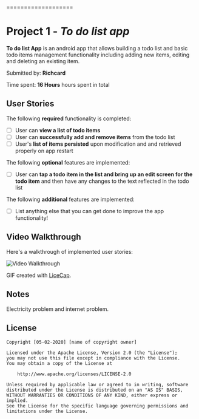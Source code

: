 
===================
# Project 1 - *To do list app*


**To do list App** is an android app that allows building a todo list and basic todo items management functionality including adding new items, editing and deleting an existing item.

Submitted by: **Richcard**

Time spent: **16 Hours** hours spent in total

## User Stories

The following **required** functionality is completed:

* [ ] User can **view a list of todo items**
* [ ] User can **successfully add and remove items** from the todo list
* [ ] User's **list of items persisted** upon modification and and retrieved properly on app restart

The following **optional** features are implemented:

* [ ] User can **tap a todo item in the list and bring up an edit screen for the todo item** and then have any changes to the text reflected in the todo list

The following **additional** features are implemented:

* [ ] List anything else that you can get done to improve the app functionality!

## Video Walkthrough

Here's a walkthrough of implemented user stories:

<img src='https://imgur.com/24GSuqV' title='Video To do list app' width='' alt='Video Walkthrough' />

GIF created with [LiceCap](http://www.cockos.com/licecap/).

## Notes

Electricity problem and internet problem.

## License

    Copyright [05-02-2020] [name of copyright owner]

    Licensed under the Apache License, Version 2.0 (the "License");
    you may not use this file except in compliance with the License.
    You may obtain a copy of the License at

        http://www.apache.org/licenses/LICENSE-2.0

    Unless required by applicable law or agreed to in writing, software
    distributed under the License is distributed on an "AS IS" BASIS,
    WITHOUT WARRANTIES OR CONDITIONS OF ANY KIND, either express or implied.
    See the License for the specific language governing permissions and
    limitations under the License.
